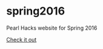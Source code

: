 # spring2016
Pearl Hacks website for Spring 2016

[Check it out](https://github.com/madipfaff/PearlHacks16.git)
